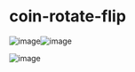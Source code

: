 # coin-rotate-flip
![image](https://github.com/alpolcaymis/coin-rotate-flip/assets/71964088/ea3171f1-7f0f-4ac4-acbb-12e82a590967)![image](https://github.com/alpolcaymis/coin-rotate-flip/assets/71964088/21d75dcb-f097-4051-a4ac-f2913357a20a)

![image](https://github.com/alpolcaymis/coin-rotate-flip/assets/71964088/dd440e56-01fa-46ab-9052-39a3d89630e3)
